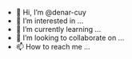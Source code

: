 - 👋 Hi, I’m @denar-cuy
- 👀 I’m interested in ...
- 🌱 I’m currently learning ...
- 💞️ I’m looking to collaborate on ...
- 📫 How to reach me ...

<!---
denar-cuy/denar-cuy is a ✨ special ✨ repository because its `README.md` (this file) appears on your GitHub profile.
You can click the Preview link to take a look at your changes.
--->
